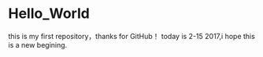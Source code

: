 # Hello_World
this is my first repository，thanks for GitHub！
today is 2-15 2017,i hope this is a new begining.
